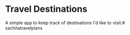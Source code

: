 # Travel Destinations

A simple app to keep track of destinations I'd like to visit.# sachitatravelplans

